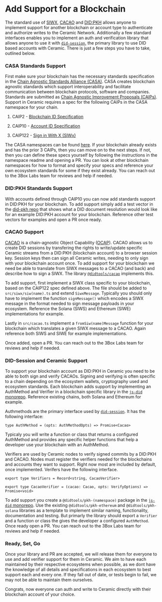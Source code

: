 # Add Support for a Blockchain

The standard use of [SIWX](https://github.com/ChainAgnostic/CAIPs/pull/122), [CACAO](https://github.com/ChainAgnostic/CAIPs/blob/master/CAIPs/caip-74.md) and [DID:PKH](https://github.com/w3c-ccg/did-pkh/blob/main/did-pkh-method-draft.md) allows anyone to implement support for another blockchain or account type to authenticate and authorize writes to the Ceramic Network. Additionally a few standard interfaces enables you to implement an auth and verification library that allows anyone to use it with [`did-session`](https://github.com/ceramicnetwork/js-did/tree/main/packages/did-session), the primary library to use DID based accounts with Ceramic. There is just a few steps you have to take, outlined below.

### CASA Standards Support 

First make sure your blockchain has the necessary standards specification in the [Chain Agnostic Standards Alliance (CASA)](https://github.com/ChainAgnostic/CASA). CASA creates blockchain agnostic standards which support interoperability and facilitate communication between blockchain protocols, software and companies. Standards are submitted as [Chain Agnostic Improvement Proposals (CAIPs)](https://github.com/ChainAgnostic/CAIPs). Support in Ceramic requires a spec for the following CAIPs in the CASA namespace for your chain.  

1) CAIP2 - [Blockchain ID Specification](https://github.com/ChainAgnostic/CAIPs/blob/master/CAIPs/caip-2.md)

2) CAIP10 - [Account ID Specification](https://github.com/ChainAgnostic/CAIPs/blob/master/CAIPs/caip-10.md)

3) CAIP122 - [Sign in With X (SIWx)](https://github.com/ChainAgnostic/CAIPs/blob/master/CAIPs/caip-122.md)

The CASA namespaces can be found [here](https://github.com/ChainAgnostic/namespaces). If your blockchain already exists and has the prior 3 CAIPs, then you can move on to the next steps. If not, then you can define these specs yourself by following the instructions in the namespace readme and opening a PR. You can look at other blockchain namespaces for how to format and specify your specs and reference your own ecosystem standards for some if they exist already. You can reach out to the 3Box Labs team for reviews and help if needed. 

### DID:PKH Standards Support 

With accounts defined through CAIP10 you can now add standards support in DID:PKH for your blockchain. To add support simply add a test vector in the [did-pkh repo](https://github.com/w3c-ccg/did-pkh) that shows what a DID document resolution would look like for an example DID:PKH account for your blockchain. Reference other test vectors for examples and open a PR once ready.

### CACAO Support 

[CACAO](https://github.com/ChainAgnostic/CAIPs/blob/master/CAIPs/caip-74.md) is a chain-agnostic Object Capability ([OCAP](https://en.wikipedia.org/wiki/Object-capability_model)). CACAO allows us to create DID sessions by transfering the rights to write/update specific Ceramic streams from a DID:PKH (blockchain account) to a browser session key. Session keys then can sign all Ceramic writes, needing to only sign with your blockchain account once. To add support for your blockchain we need be able to translate from SIWX messages to a CACAO (and back) and describe how to sign a SIWX. The library [`@didtools/cacao`](https://github.com/ceramicnetwork/js-did/tree/main/packages/cacao) implements this. 

To add support, first implement a SIWX class specific to your blockchain, based on the CAIP122 spec defined above. The file should be added to `src/siwx/siw(name).ts` and extend `SiwxMessage`. Typically you should only have to implement the function `signMessage()` which encodes a SIWX message in the format needed to sign message payloads in your ecosystem. Reference the Solana (SIWS) and Ethereum (SIWE) implementations for example. 

Lastly in `src/cacao.ts` implement a `fromSiw(name)Message` function for your blockchain which translates a given SIWX message to a CACAO. Again reference both SIWS and SIWE for example implementations. 

Once added, open a PR. You can reach out to the 3Box Labs team for reviews and help if needed. 

### DID-Session and Ceramic Support 

To support your blockchain account as DID:PKH in Ceramic you need to be able to both sign and verify CACAOs. Signing and verifying is often specific to a chain depending on the ecosystem wallets, cryptography used and ecosystem standards. Each blockchain adds support by implementing an AuthMethod and Verifier in a blockchain specific library in the [`js-did` monorepo](https://github.com/ceramicnetwork/js-did). Reference existing chains, both Solana and Ethereum for example.

Authmethods are the primary interface used by [`did-session`](https://github.com/ceramicnetwork/js-did/tree/main/packages/did-session). It has the following interface: 

```tsx
type AuthMethod = (opts: AuthMethodOpts) => Promise<Cacao>
```

Typicaly you will write a function or class that returns a configured AuthMethod and provides any specific helper functions that help a developer use your blockchain with an AuthMethod.

Verifiers are used by Ceramic nodes to verify signed commits by a DID:PKH and CACAO. Nodes must register the verifiers needed for the blockchains and accounts they want to support. Right now most are included by default, once implemented. Verifers have the following interface. 

```tsx
export type Verifiers = Record<string, CacaoVerifier>

export type CacaoVerifier = (cacao: Cacao, opts: VerifyOptions) => Promise<void>
```

To add support you create a `@didtools/pkh-(namespace)` package in the [`js-did` monorepo](https://github.com/ceramicnetwork/js-did). Use the existing `@didtools/pkh-ethereum` and `@didtools/pkh-solana` libraries as a template to implement similar naming, functionality, documentation and testing. But primarly the library should export a `Verifier` and a function or class the gives the developer a configured `AuthMethod`. Once ready open a PR. You can reach out to the 3Box Labs team for reviews and help if needed. 

### Ready, Set, Go

Once your library and PR are accepted, we will release them for everyone to use and add verifier support for them in Ceramic. We aim to have each maintained by their respective ecosystems when possible, as we dont have the knowledge of all details and specifications in each ecosystem to best support each and every one. If they fall out of date, or tests begin to fail, we may not be able to maintain them ourselves. 

Congrats, now everyone can auth and write to Ceramic directly with their blockchain account of your choice.
